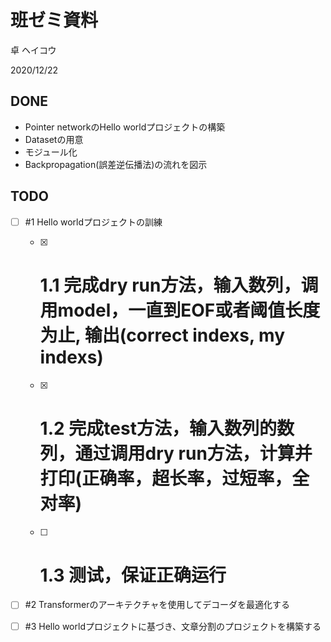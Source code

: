 # 班ゼミ資料
卓 ヘイコウ

2020/12/22

## DONE
* Pointer networkのHello worldプロジェクトの構築
* Datasetの用意
* モジュール化
* Backpropagation(誤差逆伝播法)の流れを図示

## TODO
- [ ] #1 Hello worldプロジェクトの訓練
  - [X] # 1.1 完成dry run方法，输入数列，调用model，一直到EOF或者阈值长度为止, 输出(correct indexs, my indexs)
  - [X] # 1.2 完成test方法，输入数列的数列，通过调用dry run方法，计算并打印(正确率，超长率，过短率，全对率)
  - [ ] # 1.3 测试，保证正确运行
- [ ] #2 Transformerのアーキテクチャを使用してデコーダを最適化する
- [ ] #3 Hello worldプロジェクトに基づき、文章分割のプロジェクトを構築する

